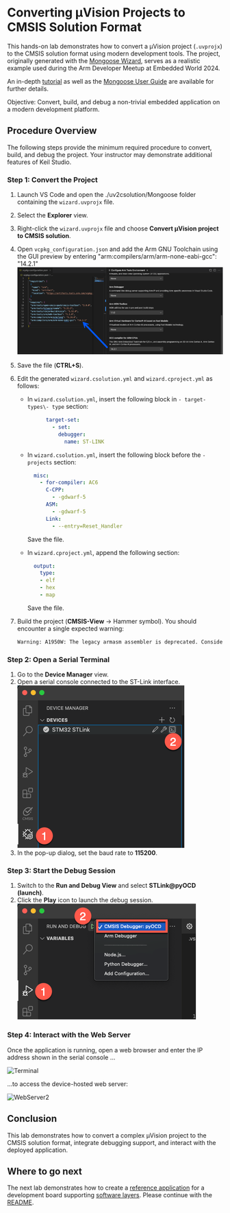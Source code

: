 # Converting µVision Projects to CMSIS Solution Format

This hands-on lab demonstrates how to convert a µVision project (`.uvprojx`) to the CMSIS solution format using modern
development tools. The project, originally generated with the [Mongoose Wizard](https://mongoose.ws/wizard/), serves
as a realistic example used during the Arm Developer Meetup at Embedded World 2024.

An in-depth [tutorial](https://mongoose.ws/documentation/#tutorials) as well as the
[Mongoose User Guide](https://mongoose.ws/documentation/) are available for further details.

Objective: Convert, build, and debug a non-trivial embedded application on a modern development platform.

## Procedure Overview

The following steps provide the minimum required procedure to convert, build, and debug the project. Your instructor
may demonstrate additional features of Keil Studio.

### Step 1: Convert the Project

1. Launch VS Code and open the ./uv2csolution/Mongoose folder containing the `wizard.uvprojx` file.
2. Select the **Explorer** view.
3. Right-click the `wizard.uvprojx` file and choose **Convert µVision project to CMSIS solution**.
4. Open `vcpkg_configuration.json` and add the Arm GNU Toolchain using the GUI preview by entering
       "arm:compilers/arm/arm-none-eabi-gcc": "14.2.1"  
   ![Add the GCC toolchain to the vcpkg_configuraiton.json file](./img/AddGCCvcpkgConfig.png)
5. Save the file (**CTRL+S**).
6. Edit the generated `wizard.csolution.yml` and `wizard.cproject.yml` as follows:

   - In `wizard.csolution.yml`, insert the following block in `- target-types\- type` section:
  
     ```yml
           target-set:
             - set: 
               debugger:
                 name: ST-LINK
     ```

   - In `wizard.csolution.yml`, insert the following block before the `- projects` section:
  
     ```yml
       misc:
         - for-compiler: AC6
           C-CPP:
             - -gdwarf-5
           ASM:
             - -gdwarf-5
           Link:
             - --entry=Reset_Handler
     ```
     Save the file.

   - In `wizard.cproject.yml`, append the following section:

     ```yml
       output:
         type:
         - elf
         - hex
         - map
     ```
     Save the file.
     
7. Build the project (**CMSIS-View** -> Hammer symbol). You should encounter a single expected warning:

   ```txt
   Warning: A1950W: The legacy armasm assembler is deprecated. Consider using the armclang integrated assembler instead.
   ```

### Step 2: Open a Serial Terminal

1. Go to the **Device Manager** view.
2. Open a serial console connected to the ST-Link interface.  
   ![Opening a serial console](./img/DeviceManagerView.png)
3. In the pop-up dialog, set the baud rate to **115200**.

### Step 3: Start the Debug Session

1. Switch to the **Run and Debug View** and select **STLink@pyOCD (launch)**.
2. Click the **Play** icon to launch the debug session.  
   ![Starting a debug session](./img/DebugView.png)

### Step 4: Interact with the Web Server

Once the application is running, open a web browser and enter the IP address shown in the serial console ...

![Terminal](https://github.com/user-attachments/assets/050e91f4-c2b5-4c87-ab13-907e9a070573)

...to access the device-hosted web server:

![WebServer2](https://github.com/user-attachments/assets/20d2290f-1ffc-43bb-93cb-887e3606c043)

## Conclusion

This lab demonstrates how to convert a complex µVision project to the CMSIS solution format, integrate debugging support,
and interact with the deployed application.

## Where to go next

The next lab demonstrates how to create a
[reference application](https://open-cmsis-pack.github.io/cmsis-toolbox/ReferenceApplications/) for a development board
supporting [software layers](https://open-cmsis-pack.github.io/cmsis-toolbox/build-overview/#software-layers).
Please continue with the [README](../RefApp/README.md).
